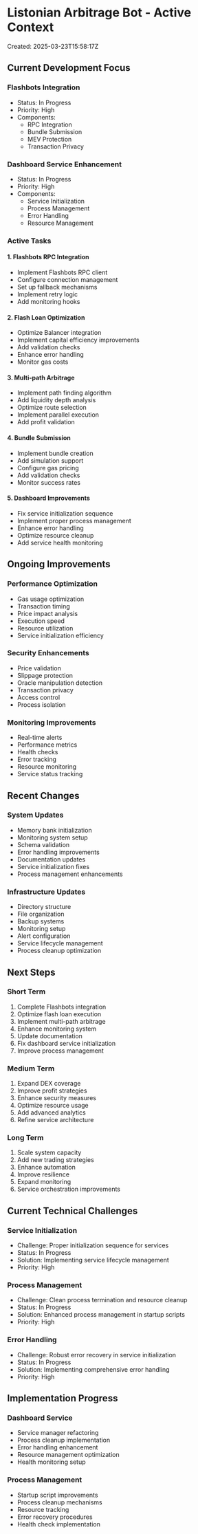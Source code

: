 # Listonian Arbitrage Bot - Active Context

Created: 2025-03-23T15:58:17Z

## Current Development Focus

### Flashbots Integration
- Status: In Progress
- Priority: High
- Components:
  - RPC Integration
  - Bundle Submission
  - MEV Protection
  - Transaction Privacy

### Dashboard Service Enhancement
- Status: In Progress
- Priority: High
- Components:
  - Service Initialization
  - Process Management
  - Error Handling
  - Resource Management

### Active Tasks

#### 1. Flashbots RPC Integration
- Implement Flashbots RPC client
- Configure connection management
- Set up fallback mechanisms
- Implement retry logic
- Add monitoring hooks

#### 2. Flash Loan Optimization
- Optimize Balancer integration
- Implement capital efficiency improvements
- Add validation checks
- Enhance error handling
- Monitor gas costs

#### 3. Multi-path Arbitrage
- Implement path finding algorithm
- Add liquidity depth analysis
- Optimize route selection
- Implement parallel execution
- Add profit validation

#### 4. Bundle Submission
- Implement bundle creation
- Add simulation support
- Configure gas pricing
- Add validation checks
- Monitor success rates

#### 5. Dashboard Improvements
- Fix service initialization sequence
- Implement proper process management
- Enhance error handling
- Optimize resource cleanup
- Add service health monitoring

## Ongoing Improvements

### Performance Optimization
- Gas usage optimization
- Transaction timing
- Price impact analysis
- Execution speed
- Resource utilization
- Service initialization efficiency

### Security Enhancements
- Price validation
- Slippage protection
- Oracle manipulation detection
- Transaction privacy
- Access control
- Process isolation

### Monitoring Improvements
- Real-time alerts
- Performance metrics
- Health checks
- Error tracking
- Resource monitoring
- Service status tracking

## Recent Changes

### System Updates
- Memory bank initialization
- Monitoring system setup
- Schema validation
- Error handling improvements
- Documentation updates
- Service initialization fixes
- Process management enhancements

### Infrastructure Updates
- Directory structure
- File organization
- Backup systems
- Monitoring setup
- Alert configuration
- Service lifecycle management
- Process cleanup optimization

## Next Steps

### Short Term
1. Complete Flashbots integration
2. Optimize flash loan execution
3. Implement multi-path arbitrage
4. Enhance monitoring system
5. Update documentation
6. Fix dashboard service initialization
7. Improve process management

### Medium Term
1. Expand DEX coverage
2. Improve profit strategies
3. Enhance security measures
4. Optimize resource usage
5. Add advanced analytics
6. Refine service architecture

### Long Term
1. Scale system capacity
2. Add new trading strategies
3. Enhance automation
4. Improve resilience
5. Expand monitoring
6. Service orchestration improvements

## Current Technical Challenges

### Service Initialization
- Challenge: Proper initialization sequence for services
- Status: In Progress
- Solution: Implementing service lifecycle management
- Priority: High

### Process Management
- Challenge: Clean process termination and resource cleanup
- Status: In Progress
- Solution: Enhanced process management in startup scripts
- Priority: High

### Error Handling
- Challenge: Robust error recovery in service initialization
- Status: In Progress
- Solution: Implementing comprehensive error handling
- Priority: High

## Implementation Progress

### Dashboard Service
- Service manager refactoring
- Process cleanup implementation
- Error handling enhancement
- Resource management optimization
- Health monitoring setup

### Process Management
- Startup script improvements
- Process cleanup mechanisms
- Resource tracking
- Error recovery procedures
- Health check implementation